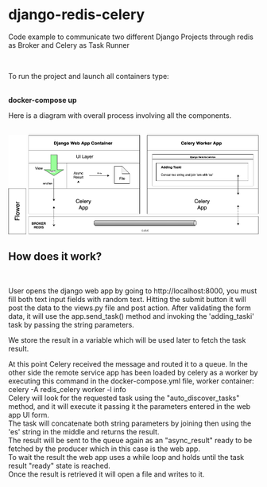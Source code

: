 # django-redis-celery
Code example to communicate two different Django Projects through redis as Broker and Celery as Task Runner

<br>

To run the project and launch all containers type:<br><br>

<b>docker-compose up</b>
<br>

<p>Here is a diagram with overall process involving all the components.<p>
  <br>
<img src="django_redis_celery.png">
<br>
  <h2>How does it work?</h2>
  
  <br>
  <p>User opens the django web app by going to http://localhost:8000, you must fill both text input fields with random text. Hitting the submit button it will post the data to the views.py file and post action. After validating the form data, it will use the app.send_task() method and invoking the 'adding_taski' task by passing the string parameters.

We store the result in a variable which will be used later to fetch the task result.

At this point Celery received the message and routed it to a queue. In the other side the remote service app has been loaded by celery as a worker by executing this command in the docker-compose.yml file, worker container:
<br>
celery -A redis_celery worker -l info
<br>
Celery will look for the requested task using the "auto_discover_tasks" method, and it will execute it passing it the parameters entered in the web app UI form. 
<br>
The task will concatenate both string parameters by joining then using the 'es' string in the middle and returns the result.
<br>
The result will be sent to the queue again as an "async_result" ready to be fetched by the producer which in this case is the web app.
<br>
To wait the result the web app uses a while loop and holds until the task result "ready" state is reached.
<br>
Once the result is retrieved it will open a file and writes to it.

